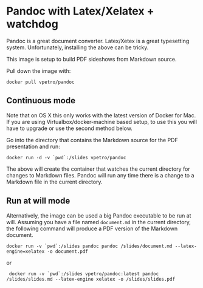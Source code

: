 # Pandoc with Latex/Xelatex + watchdog

Pandoc is a great document converter.  Latex/Xetex is a great typesetting
system.  Unfortunately, installing the above can be tricky.

This image is setup to build PDF sideshows from Markdown source.

Pull down the image with:

```shell
docker pull vpetro/pandoc
```


## Continuous mode

Note that on OS X this only works with the latest version of Docker for Mac. If
you are using Virtualbox/docker-machine based setup, to use this you will have
to upgrade or use the second method below.

Go into the directory that contains the Markdown source for the PDF presentation and run:

```
docker run -d -v `pwd`:/slides vpetro/pandoc
```

The above will create the container that watches the current directory for
changes to Markdown files. Pandoc will run any time there is a change to a
Markdown file in the current directory.


## Run at will mode


Alternatively, the image can be used a big Pandoc executable to be run at will.
Assuming you have a file named `document.md` in the current directory, the
following command will produce a PDF version of the Markdown document.

```
docker run -v `pwd`:/slides pandoc pandoc /slides/document.md --latex-engine=xelatex -o document.pdf
```

or

```
 docker run -v `pwd`:/slides vpetro/pandoc:latest pandoc /slides/slides.md --latex-engine xelatex -o /slides/slides.pdf
 ```
